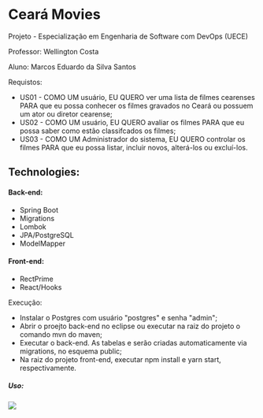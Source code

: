 # Ceará Movies

Projeto - Especialização em Engenharia de Software com DevOps (UECE)

Professor: Wellington Costa

Aluno: Marcos Eduardo da Silva Santos

Requistos:
- US01 - COMO UM usuário, EU QUERO ver uma lista de filmes cearenses PARA que eu possa conhecer os filmes gravados no Ceará ou possuem um ator ou diretor cearense;
- US02 - COMO UM usuário, EU QUERO avaliar os filmes PARA que eu possa saber como estão classifcados os filmes; 
- US03 - COMO UM Administrador do sistema, EU QUERO controlar os filmes PARA que eu possa listar, incluir novos, alterá-los ou excluí-los.

## Technologies:

#### Back-end:
 - Spring Boot
 - Migrations 
 - Lombok
 - JPA/PostgreSQL
 - ModelMapper
 
#### Front-end:
 - RectPrime
 - React/Hooks
 
Execução:
 - Instalar o Postgres com usuário "postgres" e senha "admin";
 - Abrir o proejto back-end no eclipse ou executar na raiz do projeto o comando mvn do maven;
 - Executar o back-end. As tabelas e serão criadas automaticamente via migrations, no esquema public;
 - Na raiz do projeto front-end, executar npm install e yarn start, respectivamente.
 


##### Uso:

![](ceara-movies.gif)

 
